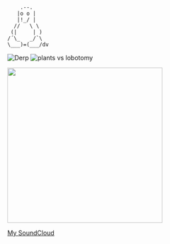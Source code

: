 ```
    .--.
   |o o |
   |!_/ |
  //   \ \
 (|     | )
/´\_   _/`\
\___)=(___/dv
```

![Derp](https://j.gifs.com/KerpJ1.gif) ![plants vs lobotomy](https://github.com/user-attachments/assets/250f3364-28b9-47ae-842f-c349bbe17f60)  
  
<img src="https://github.com/user-attachments/assets/ff84a9ae-234d-47e5-9420-50b8109f10d6" width="350"/>

[My SoundCloud](https://soundcloud.com/danielvegaa)
